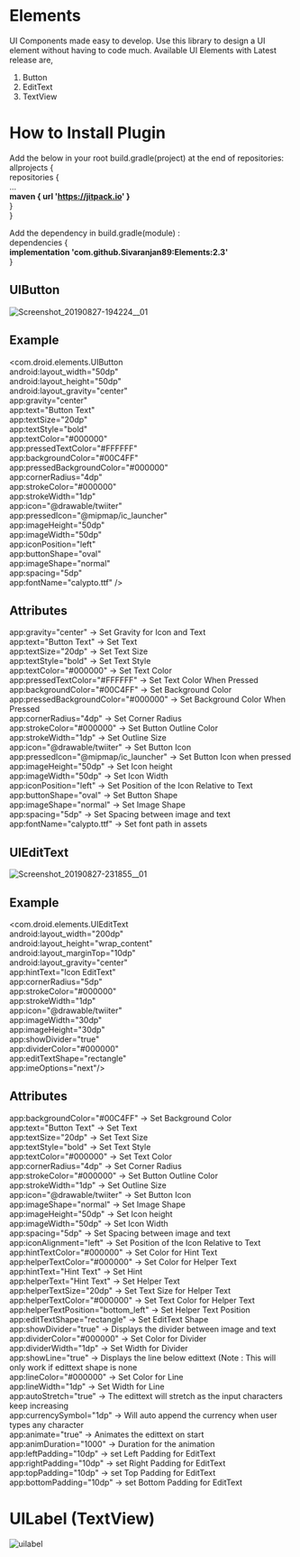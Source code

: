 # Elements
UI Components made easy to develop.
Use this library to design a UI element without having to code much.
Available UI Elements with Latest release are,
1) Button
2) EditText
3) TextView

# How to Install Plugin
Add the below in your root build.gradle(project) at the end of repositories:<br />
allprojects {<br />
repositories {<br />
...<br />
<b>maven { url 'https://jitpack.io' }</b><br />
}<br />
}<br />
            
Add the dependency in build.gradle(module) : <br />
dependencies {<br />
<b>implementation 'com.github.Sivaranjan89:Elements:2.3'</b><br />
}<br />


## UIButton
![Screenshot_20190827-194224__01](https://user-images.githubusercontent.com/54542325/63779787-c42f5800-c904-11e9-84ae-7c3822b38986.jpg)

## Example
<com.droid.elements.UIButton <br />
            android:layout_width="50dp" <br />
            android:layout_height="50dp" <br />
            android:layout_gravity="center" <br />
            app:gravity="center" <br />
            app:text="Button Text" <br />
            app:textSize="20dp" <br />
            app:textStyle="bold" <br />
            app:textColor="#000000" <br />
            app:pressedTextColor="#FFFFFF" <br />
            app:backgroundColor="#00C4FF" <br />
            app:pressedBackgroundColor="#000000" <br />
            app:cornerRadius="4dp" <br />
            app:strokeColor="#000000" <br />
            app:strokeWidth="1dp" <br />
            app:icon="@drawable/twiiter" <br />
            app:pressedIcon="@mipmap/ic_launcher" <br />
            app:imageHeight="50dp" <br />
            app:imageWidth="50dp" <br />
            app:iconPosition="left" <br />
            app:buttonShape="oval" <br />
            app:imageShape="normal" <br />
            app:spacing="5dp" <br />
            app:fontName="calypto.ttf" /> <br />

## Attributes
app:gravity="center" -> Set Gravity for Icon and Text <br />
app:text="Button Text" -> Set Text <br />
app:textSize="20dp" -> Set Text Size <br />
app:textStyle="bold" -> Set Text Style <br />
app:textColor="#000000" -> Set Text Color <br />
app:pressedTextColor="#FFFFFF" -> Set Text Color When Pressed <br />
app:backgroundColor="#00C4FF" -> Set Background Color <br />
app:pressedBackgroundColor="#000000" -> Set Background Color When Pressed <br />
app:cornerRadius="4dp" -> Set Corner Radius <br />
app:strokeColor="#000000" -> Set Button Outline Color <br />
app:strokeWidth="1dp" -> Set Outline Size <br />
app:icon="@drawable/twiiter" -> Set Button Icon <br />
app:pressedIcon="@mipmap/ic_launcher" -> Set Button Icon when pressed <br />
app:imageHeight="50dp" -> Set Icon height <br />
app:imageWidth="50dp" -> Set Icon Width <br />
app:iconPosition="left" -> Set Position of the Icon Relative to Text <br />
app:buttonShape="oval" -> Set Button Shape <br />
app:imageShape="normal" -> Set Image Shape <br />
app:spacing="5dp" -> Set Spacing between image and text <br />
app:fontName="calypto.ttf" -> Set font path in assets <br />



## UIEditText
![Screenshot_20190827-231855__01](https://user-images.githubusercontent.com/54542325/63796294-6eb67380-c923-11e9-8209-51c8bfc4d141.jpg)

## Example
<com.droid.elements.UIEditText <br />
            android:layout_width="200dp" <br />
            android:layout_height="wrap_content" <br />
            android:layout_marginTop="10dp" <br />
            android:layout_gravity="center" <br />
            app:hintText="Icon EditText" <br />
            app:cornerRadius="5dp" <br />
            app:strokeColor="#000000" <br />
            app:strokeWidth="1dp" <br />
            app:icon="@drawable/twiiter" <br />
            app:imageWidth="30dp" <br />
            app:imageHeight="30dp" <br />
            app:showDivider="true" <br />
            app:dividerColor="#000000" <br />
            app:editTextShape="rectangle" <br />
            app:imeOptions="next"/> <br />

## Attributes
app:backgroundColor="#00C4FF" -> Set Background Color <br />
app:text="Button Text" -> Set Text <br />
app:textSize="20dp" -> Set Text Size <br />
app:textStyle="bold" -> Set Text Style <br />
app:textColor="#000000" -> Set Text Color <br />
app:cornerRadius="4dp" -> Set Corner Radius <br />
app:strokeColor="#000000" -> Set Button Outline Color <br />
app:strokeWidth="1dp" -> Set Outline Size <br />
app:icon="@drawable/twiiter" -> Set Button Icon <br />
app:imageShape="normal" -> Set Image Shape <br />
app:imageHeight="50dp" -> Set Icon height <br />
app:imageWidth="50dp" -> Set Icon Width <br />
app:spacing="5dp" -> Set Spacing between image and text <br />
app:iconAlignment="left" -> Set Position of the Icon Relative to Text <br />
app:hintTextColor="#000000" -> Set Color for Hint Text <br />
app:helperTextColor="#000000" -> Set Color for Helper Text <br />
app:hintText="Hint Text" -> Set Hint<br />
app:helperText="Hint Text" -> Set Helper Text<br />
app:helperTextSize="20dp" -> Set Text Size for Helper Text <br />
app:helperTextColor="#000000" -> Set Text Color for Helper Text <br />
app:helperTextPosition="bottom_left" -> Set Helper Text Position<br />
app:editTextShape="rectangle" -> Set EditText Shape <br />
app:showDivider="true" -> Displays the divider between image and text <br />
app:dividerColor="#000000" -> Set Color for Divider <br />
app:dividerWidth="1dp" -> Set Width for Divider <br />
app:showLine="true" -> Displays the line below edittext (Note : This will only work if edittext shape is none <br />
app:lineColor="#000000" -> Set Color for Line <br />
app:lineWidth="1dp" -> Set Width for Line <br />
app:autoStretch="true" -> The edittext will stretch as the input characters keep increasing <br />
app:currencySymbol="1dp" -> Will auto append the currency when user types any character <br />
app:animate="true" -> Animates the edittext on start <br />
app:animDuration="1000" -> Duration for the animation <br />
app:leftPadding="10dp" -> set Left Padding for EditText <br />
app:rightPadding="10dp" -> set Right Padding for EditText <br />
app:topPadding="10dp" -> set Top Padding for EditText <br />
app:bottomPadding="10dp" -> set Bottom Padding for EditText <br />



# UILabel (TextView)
![uilabel](https://user-images.githubusercontent.com/54542325/63907177-13c27080-ca38-11e9-958d-0cf61faeb595.png)
